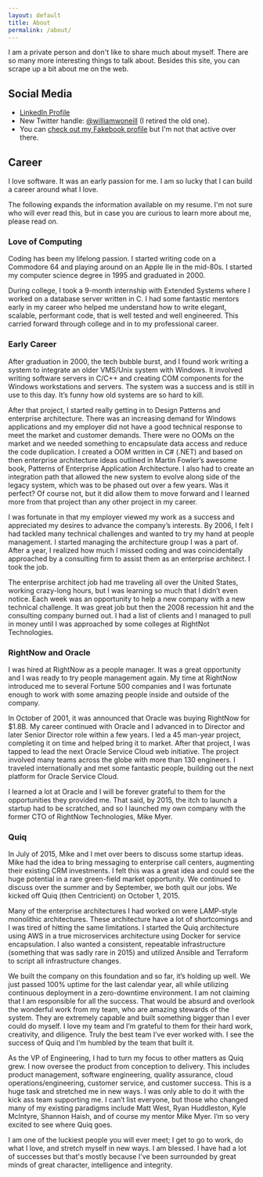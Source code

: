 ```yaml
---
layout: default
title: About 
permalink: /about/
---
```


I am a private person and don't like to share much about myself. There are so many more interesting things to talk about. 
Besides this site, you can scrape up a bit about me on the web.

## Social Media
* [LinkedIn Profile](https://www.linkedin.com/in/willliamoneill/)
* New Twitter handle: [@williamwoneill](https://twitter.com/williamwoneill) (I retired the old one).
* You can [check out my Fakebook profile](https://www.facebook.com/williamwoneill) but I'm not that active over there.

<!--
## Thoughts on Management
There is more to this than what follows, but my guiding stars are:
* People are the difference. Hire driven people who love to work in a high trust, high accountability environment. People need to know they
are trusted to do what's right, and if they fail then they should be celebrated for their initative. The right
people will be harder on themselves than you ever could be when they fail. You don't need to say anything to the *right* people.
* Fail forward: Learn from failures in a no-blame culture. If you are not failing, you are not pushing hard enough.
* Be a servant leader
* Hire smart people, give them clear direction, and get out of the way (I forgot where I heard this)
-->


## Career
I love software. It was an early passion for me. I am so lucky that I can
build a career around what I love.

The following expands the information available on my resume. I'm not sure
who will ever read this, but in case you are curious to learn more about me, please read on.

### Love of Computing
Coding has been my lifelong passion. I started writing code on a Commodore 64 and playing around on an Apple IIe in the mid-80s.
I started my computer science degree in 1995 and graduated in 2000.

During college, I took a 9-month internship with Extended Systems where I worked on a database server written in C. I had some fantastic mentors early in my career who helped me understand how to write elegant, scalable, performant code, that is well tested and well engineered. This carried forward through college and in to my professional career.

### Early Career
After graduation in 2000, the tech bubble burst, and I found work writing a system to integrate an older VMS/Unix system with Windows. It involved writing software servers in C/C++ and creating COM components for the Windows workstations and servers. The system was a success and is still in use to this day. It’s funny how old systems are so hard to kill.

After that project, I started really getting in to Design Patterns and enterprise architecture. There was an increasing demand for Windows applications and my employer did not have a good technical response to meet the market and customer demands. There were no OOMs on the market and we needed something to encapsulate data access and reduce the code duplication. I created a OOM written in C# (.NET) and based on then enterprise architecture ideas outlined in Martin Fowler’s awesome book, Patterns of Enterprise Application Architecture. I also had to create an integration path that allowed the new system to evolve along side of the legacy system, which was to be phased out over a few years. Was it perfect? Of course not, but it did allow them to move forward and I learned more from that project than any other project in my career.

I was fortunate in that my employer viewed my work as a success and appreciated my desires to advance the company’s interests. By 2006, I felt I had tackled many technical challenges and wanted to try my hand at people management. I started managing the architecture group I was a part of. After a year, I realized how much I missed coding and was coincidentally approached by a consulting firm to assist them as an enterprise architect. I took the job.

The enterprise architect job had me traveling all over the United States, working crazy-long hours, but I was learning so much that I didn’t even notice. Each week was an opportunity to help a new company with a new technical challenge. It was great job but then the 2008 recession hit and the consulting company burned out. I had a list of clients and I managed to pull in money until I was approached by some colleges at RightNot Technologies.

### RightNow and Oracle
I was hired at RightNow as a people manager. It was a great opportunity and I was ready to try people management again. My time at RightNow introduced me to several Fortune 500 companies and I was fortunate enough to work with some amazing people inside and outside of the company. 

In October of 2001, it was announced that Oracle was buying RightNow for $1.8B. My career continued with Oracle and I advanced in to Director and later Senior Director role within a few years. I led a 45 man-year project, completing it on time and helped bring it to market. After that project, I was tapped to lead the next Oracle Service Cloud web initiative. The project involved many teams across the globe with more than 130 engineers. I traveled internationally and met some fantastic people, building out the next platform for Oracle Service Cloud.

I learned a lot at Oracle and I will be forever grateful to them for the opportunities they provided me. That said, by 2015, the itch to launch a startup had to be scratched, and so I launched my own company with the former CTO of RightNow Technologies, Mike Myer.

### Quiq
In July of 2015, Mike and I met over beers to discuss some startup ideas. Mike had the idea to bring messaging to enterprise call centers, augmenting their existing CRM investments. I felt this was a great idea and could see the huge potential in a rare green-field market opportunity. We continued to discuss over the summer and by September, we both quit our jobs. We kicked off Quiq (then Centricient) on October 1, 2015. 

Many of the enterprise architectures I had worked on were LAMP-style monolithic architectures. These architecture have a lot of shortcomings and I was tired of hitting the same limitations. I started the Quiq architecture using AWS in a true microservices architecture using Docker for service encapsulation. I also wanted a consistent, repeatable infrastructure (something that was sadly rare in 2015) and utilized Ansible and Terraform to script all infrastructure changes. 
 
We built the company on this foundation and so far, it’s holding up well. We just passed 100% uptime for the last calendar year, all while utilizing continuous deployment in a zero-downtime environment. I am not claiming that I am responsible for all the success. That would be absurd and overlook the wonderful work from my team, who are amazing stewards of the system. They are extremely capable and built something bigger than I ever could do myself. I love my team and I’m grateful to them for their hard work, creativity, and diligence. Truly the best team I’ve ever worked with. I see the success of Quiq and I’m humbled by the team that built it.

As the VP of Engineering, I had to turn my focus to other matters as Quiq grew. I now oversee the product from conception to delivery. This includes product management, software engineering, quality assurance, cloud operations/engineering, customer service, and customer success. This is a huge task and stretched me in new ways. I was only able to do it with the kick ass team supporting me. I can’t list everyone, but those who changed many of my existing paradigms include Matt West, Ryan Huddleston, Kyle McIntyre, Shannon Haish, and of course my mentor Mike Myer. I’m so very excited to see where Quiq goes. 

I am one of the luckiest people you will ever meet; I get to go to work, do what I love, and stretch myself in new ways. I am blessed.
I have had a lot of successes but that's mostly because I've been surrounded by 
great minds of great character, intelligence and integrity. 
